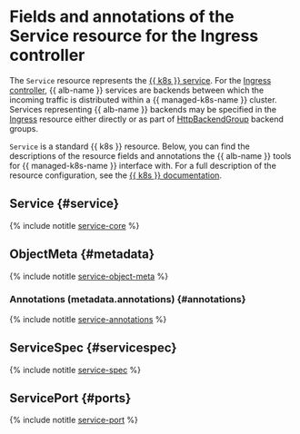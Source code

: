 # Fields and annotations of the Service resource for the Ingress controller


The `Service` resource represents the [{{ k8s }} service](../../../managed-kubernetes/concepts/index.md#service). For the [Ingress controller](../../../application-load-balancer/tools/k8s-ingress-controller/index.md), {{ alb-name }} services are backends between which the incoming traffic is distributed within a {{ managed-k8s-name }} cluster. Services representing {{ alb-name }} backends may be specified in the [Ingress](../../../managed-kubernetes/alb-ref/ingress.md) resource either directly or as part of [HttpBackendGroup](../../../managed-kubernetes/alb-ref/http-backend-group.md) backend groups.

`Service` is a standard {{ k8s }} resource. Below, you can find the descriptions of the resource fields and annotations the {{ alb-name }} tools for {{ managed-k8s-name }} interface with. For a full description of the resource configuration, see the [{{ k8s }} documentation](https://kubernetes.io/docs/reference/kubernetes-api/service-resources/service-v1/).

## Service {#service}

{% include notitle [service-core](../../../_includes/managed-kubernetes/alb-ref/service-core-for-ingress.md) %}

## ObjectMeta {#metadata}

{% include notitle [service-object-meta](../../../_includes/managed-kubernetes/alb-ref/service-object-meta.md) %}

### Annotations (metadata.annotations) {#annotations}

{% include notitle [service-annotations](../../../_includes/managed-kubernetes/alb-ref/service-annotations.md) %}

## ServiceSpec {#servicespec}

{% include notitle [service-spec](../../../_includes/managed-kubernetes/alb-ref/service-spec.md) %}

## ServicePort {#ports}

{% include notitle [service-port](../../../_includes/managed-kubernetes/alb-ref/service-port.md) %}
